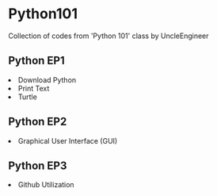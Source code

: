 # Python101
Collection of codes from 'Python 101' class by UncleEngineer

<h2> Python EP1 </h2>
<li> Download Python </li>
<li> Print Text </li>
<li> Turtle </li>

<h2> Python EP2 </h2>
<li> Graphical User Interface (GUI) </li>

<h2> Python EP3 </h2>
<li> Github Utilization </li>
